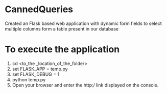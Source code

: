 # CannedQueries
Created an Flask based web application with dynamic form fields to select multiple columns form a table present in our database
# To execute the application
  1. cd <to_the _location_of_the_folder>
  2. set FLASK_APP = temp.py
  3. set FLASK_DEBUG = 1
  4. python temp.py
  5. Open your browser and enter the http:/ link displayed on the console.
